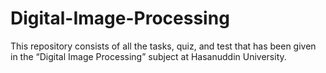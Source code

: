# Digital-Image-Processing
This repository consists of all the tasks, quiz, and test that has been given in the “Digital Image Processing” subject at Hasanuddin University.
